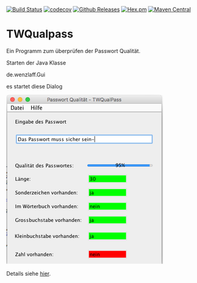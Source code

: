 [![Build Status](https://travis-ci.org/IT-Berater/twqualpass.svg?branch=master)](https://travis-ci.org/IT-Berater/twqualpass) 
[![codecov](https://codecov.io/gh/IT-Berater/twqualpass/branch/master/graph/badge.svg)](https://codecov.io/gh/IT-Berater/twqualpass) 
[![Github Releases](https://img.shields.io/github/downloads/atom/atom/latest/total.svg)](https://github.com/IT-Berater/twqualpass)
[![Hex.pm](https://img.shields.io/hexpm/l/plug.svg)](https://github.com/IT-Berater/twqualpass)
[![Maven Central](https://maven-badges.herokuapp.com/maven-central/twqualpass/twqualpass/badge.svg)](https://maven-badges.herokuapp.com/maven-central/de.wenzlaff.twqualpass/de.wenzlaff.twqualpass)


# TWQualpass

Ein Programm zum überprüfen der Passwort Qualität.

Starten der Java Klasse

de.wenzlaff.Gui

es startet diese Dialog

![](/bilder/twqualpass.png)

Details siehe [hier](http://www.wenzlaff.de/twqualpass.html).